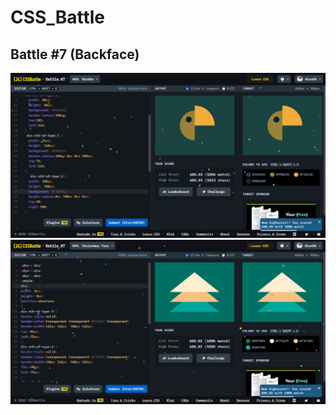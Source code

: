 # CSS_Battle

## Battle #7    (Backface)



![Alt text](Battle%207%20%20%5B33%5D%20Birdie/images/Birdie.png)
![Alt text](Battle%207%20%20%5B34%5D%20Christmas%20tree/images/Christmas%20Tree.png)